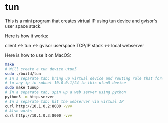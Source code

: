 # tun

This is a mini program that creates virtual IP using tun device and gvisor's user space stack.

Here is how it works:

client <-> tun <-> gvisor userspace TCP/IP stack <-> local webserver

Here is how to use it on MacOS:

```bash
make
# Will create a tun device utun5
sudo ./build/tun
# In a separate tab: bring up virtual device and routing rule that forwards all requests
# to any ip in subnet 10.0.0.1/24 to this utun5 device
sudo make tunup
# In a separate tab, spin up a web server using python
python3 -m http.server
# In a separate tab: hit the webserver via virtual IP
curl http://10.1.0.2:8000 -vvv
# Also works
curl http://10.1.0.3:8000 -vvv
```
